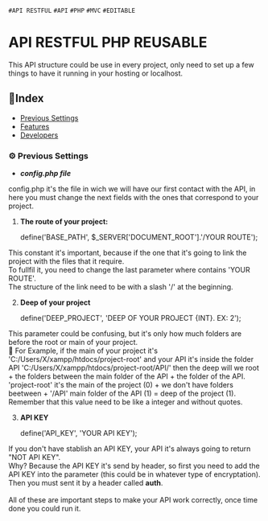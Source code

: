 `#API RESTFUL` `#API` `#PHP` `#MVC` `#EDITABLE`

# API RESTFUL PHP REUSABLE

This API structure could be use in every project, only need to set up a few things to have it running in your hosting or localhost.

## 📝Index 
- [Previous Settings](#previous-settings)
- [Features](#features)
- [Developers](#developers)

### ⚙️ Previous Settings

- ***config.php file***

config.php it's the file in wich we will have our first contact with the API, in here you must change the next fields with the ones that correspond to your project.

1. **The route of your project:**

    define('BASE_PATH', $_SERVER['DOCUMENT_ROOT'].'/YOUR ROUTE');

This constant it's important, because if the one that it's going to link the project with the files that it require. <br>
To fullfil it, you need to change the last parameter where contains 'YOUR ROUTE'. <br>
The structure of the link need to be with a slash '/' at the beginning. <br>

2. **Deep of your project**

    define('DEEP_PROJECT', 'DEEP OF YOUR PROJECT {INT}. EX: 2');

This parameter could be confusing, but it's only how much folders are before the root or main of your project. <br>
🤔 For Example, if the main of your project it's 'C:/Users/X/xampp/htdocs/project-root' and your API it's inside the folder API 'C:/Users/X/xampp/htdocs/project-root/API/' then the deep will we root + the folders between the main folder of the API + the folder of the API. 'project-root' it's the main of the project (0) + we don't have folders beetween + '/API' main folder of the API (1) = deep of the project (1). <br>
Remember that this value need to be like a integer and without quotes.

3. **API KEY**

    define('API_KEY', 'YOUR API KEY');

If you don't have stablish an API KEY, your API it's always going to return "NOT API KEY". <br>
Why? Because the API KEY it's send by header, so first you need to add the API KEY into the parameter (this could be in whatever type of encryptation). Then you must sent it by a header called **auth**. <br><br>
All of these are important steps to make your API work correctly, once time done you could run it.

